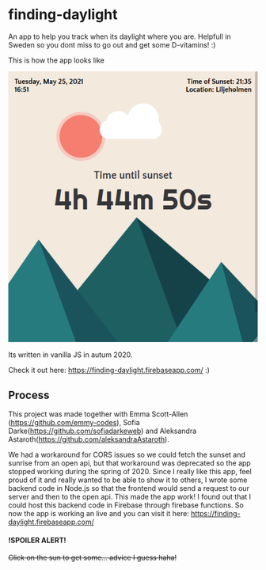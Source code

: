 # finding-daylight
An app to help you track when its daylight where you are. Helpfull in Sweden so you dont miss to go out and get some D-vitamins! :)

This is how the app looks like

![Pic of how it looks like](./public/images/picOfFindingDaylight.png)

Its written in vanilla JS in autum 2020.

Check it out here: https://finding-daylight.firebaseapp.com/ :)

## Process

This project was made together with Emma Scott-Allen (https://github.com/emmy-codes), Sofia Darke(https://github.com/sofiadarkeweb) and Aleksandra Astaroth(https://github.com/aleksandraAstaroth).

We had a workaround for CORS issues so we could fetch the sunset and sunrise from an open api, but that workaround was deprecated so the app stopped working during the spring of 2020.
Since I really like this app, feel proud of it and really wanted to be able to show it to others, I wrote some backend code in Node.js so that the frontend would send a request to our server and then to the open api. This made the app work!
I found out that I could host this backend code in Firebase through firebase functions. So now the app is working an live and you can visit it here:
https://finding-daylight.firebaseapp.com/

#### !SPOILER ALERT!
~~Click on the sun to get some... advice I guess haha!~~
